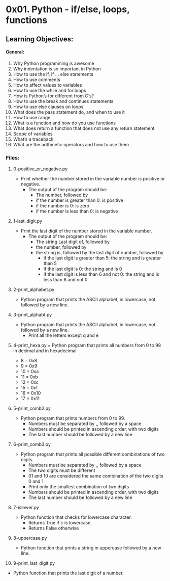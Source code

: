 # 0x01. Python - if/else, loops, functions

## Learning Objectives:
#### General:
1. Why Python programming is awesome
2. Why indentation is so important in Python
3. How to use the if, if ... else statements
4. How to use comments
5. How to affect values to variables
6. How to use the while and for loops
7. How is Python’s for different from C‘s?
8. How to use the break and continues statements
9. How to use else clauses on loops
19. What does the pass statement do, and when to use it
20. How to use range
21. What is a function and how do you use functions
22. What does return a function that does not use any return statement
23. Scope of variables
24. What’s a traceback
25. What are the arithmetic operators and how to use them

### Files:

1. 0-positive_or_negative.py
   - Print whether the number stored in the variable number is positive or negative.
     - The output of the program should be:
       - The number, followed by
       - if the number is greater than 0: is positive
       - if the number is 0: is zero
       - if the number is less than 0: is negative

2. 1-last_digit.py
   - Print the last digit of the number stored in the variable number.
     - The output of the program should be:
       - The string Last digit of, followed by
       - the number, followed by
       - the string is, followed by the last digit of number, followed by
         - if the last digit is greater than 5: the string and is greater than 5
         - if the last digit is 0: the string and is 0
         - if the last digit is less than 6 and not 0: the string and is less than 6 and not 0

3. 2-print_alphabet.py
   - Python program that prints the ASCII alphabet, in lowercase, not followed by a new line.

4. 3-print_alphabt.py
   - Python program that prints the ASCII alphabet, in lowercase, not followed by a new line.
     - Print all the letters except q and e

5. 4-print_hexa.py
   = Python program that prints all numbers from 0 to 98 in decimal and in hexadecimal
     - 8 = 0x8
     - 9 = 0x9
     - 10 = 0xa
     - 11 = 0xb
     - 12 = 0xc
     - 15 = 0xf
     - 16 = 0x10
     - 17 = 0x11

6. 5-print_comb2.py
   - Python program that prints numbers from 0 to 99.
     - Numbers must be separated by ,, followed by a space
     - Numbers should be printed in ascending order, with two digits
     - The last number should be followed by a new line

7. 6-print_comb3.py
   - Python program that prints all possible different combinations of two digits.
     - Numbers must be separated by ,, followed by a space
     - The two digits must be different
     - 01 and 10 are considered the same combination of the two digits 0 and 1
     - Print only the smallest combination of two digits
     - Numbers should be printed in ascending order, with two digits
     - The last number should be followed by a new line

8. 7-islower.py
   - Python function that checks for lowercase character.
     - Returns True if c is lowercase
     - Returns False otherwise

9. 8-uppercase.py
   - Python function that prints a string in uppercase followed by a new line.

10. 9-print_last_digit.py
   - Python function that prints the last digit of a number.

